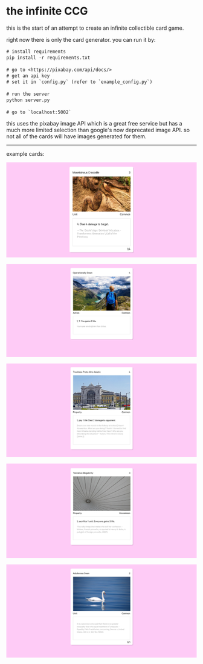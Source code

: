 # the infinite CCG

this is the start of an attempt to create an infinite collectible card game.

right now there is only the card generator. you can run it by:

    # install requirements
    pip install -r requirements.txt

    # go to <https://pixabay.com/api/docs/>
    # get an api key
    # set it in `config.py` (refer to `example_config.py`)

    # run the server
    python server.py

    # go to `localhost:5002`

this uses the pixabay image API which is a great free service but has a much more limited selection than google's now deprecated image API. so not all of the cards will have images generated for them.

---

example cards:

![](examples/01.png)

![](examples/02.png)

![](examples/03.png)

![](examples/04.png)

![](examples/05.png)